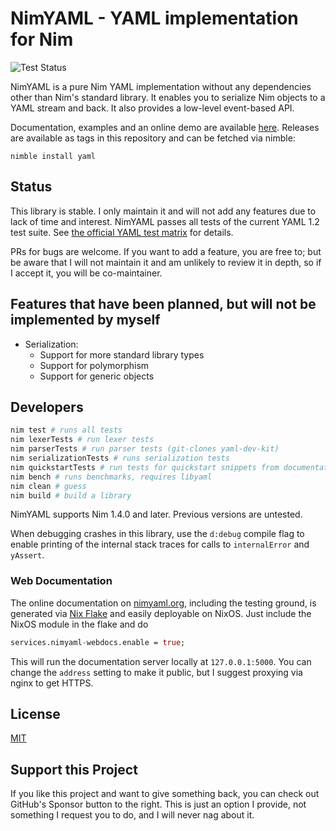 # NimYAML - YAML implementation for Nim

![Test Status](https://github.com/flyx/NimYAML/actions/workflows/action.yml/badge.svg)

NimYAML is a pure Nim YAML implementation without any dependencies other than
Nim's standard library. It enables you to serialize Nim objects to a YAML stream
and back. It also provides a low-level event-based API.

Documentation, examples and an online demo are available [here][1]. Releases are
available as tags in this repository and can be fetched via nimble:

    nimble install yaml

## Status

This library is stable.
I only maintain it and will not add any features due to lack of time and interest.
NimYAML passes all tests of the current YAML 1.2 test suite.
See [the official YAML test matrix][4] for details.

PRs for bugs are welcome. If you want to add a feature, you are free to; but be aware that I will not maintain it and am unlikely to review it in depth, so if I accept it, you will be co-maintainer.

## Features that have been planned, but will not be implemented by myself

 * Serialization:
   - Support for more standard library types
   - Support for polymorphism
   - Support for generic objects

## Developers

```bash
nim test # runs all tests
nim lexerTests # run lexer tests
nim parserTests # run parser tests (git-clones yaml-dev-kit)
nim serializationTests # runs serialization tests
nim quickstartTests # run tests for quickstart snippets from documentation
nim bench # runs benchmarks, requires libyaml
nim clean # guess
nim build # build a library
```

NimYAML supports Nim 1.4.0 and later.
Previous versions are untested.

When debugging crashes in this library, use the `d:debug` compile flag to enable printing of the internal stack traces for calls to `internalError` and `yAssert`.

### Web Documentation

The online documentation on [nimyaml.org](https://nimyaml.org), including the
testing ground, is generated via [Nix Flake][3] and easily deployable on NixOS.
Just include the NixOS module in the flake and do

```nix
services.nimyaml-webdocs.enable = true;
```

This will run the documentation server locally at `127.0.0.1:5000`. You can
change the `address` setting to make it public, but I suggest proxying via nginx
to get HTTPS.

## License

[MIT][2]

## Support this Project

If you like this project and want to give something back, you can check out GitHub's Sponsor button to the right. This is just an option I provide, not something I request you to do, and I will never nag about it.

 [1]: http://flyx.github.io/NimYAML/
 [2]: copying.txt
 [3]: https://nixos.wiki/wiki/Flakes
 [4]: https://matrix.yaml.info/
